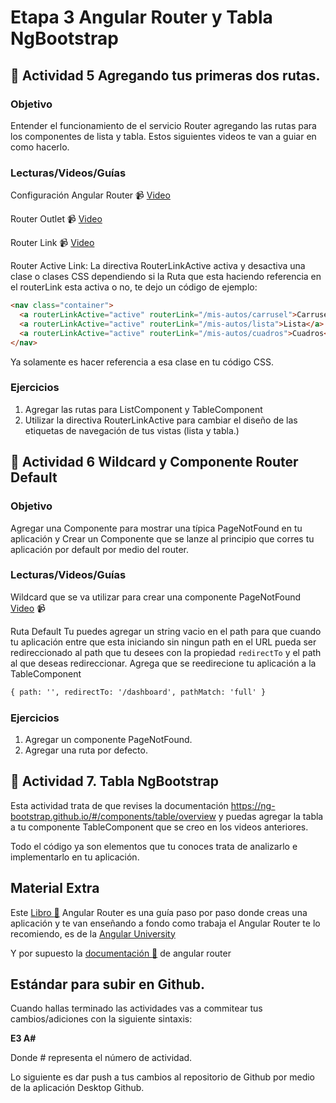 # Etapa 3 Angular Router y Tabla NgBootstrap


## :mushroom: Actividad 5 Agregando tus primeras dos rutas.

### Objetivo

Entender el funcionamiento de el servicio Router agregando las rutas para los componentes de lista y tabla. Estos siguientes videos te van a guiar en como hacerlo.

### Lecturas/Videos/Guías

Configuración Angular Router :video_camera: [Video](https://youtu.be/RHDqyyEJ82Y)

Router Outlet :video_camera: [Video](https://youtu.be/LXmdIYc4KFU)

Router Link :video_camera: [Video](https://youtu.be/PEXL6c8q4Q0)

Router Active Link: La directiva RouterLinkActive activa y desactiva una clase o clases CSS dependiendo si la Ruta que esta haciendo referencia en el routerLink esta activa o no, te dejo un código de ejemplo: 

```html
<nav class="container">
  <a routerLinkActive="active" routerLink="/mis-autos/carrusel">Carrusel</a>
  <a routerLinkActive="active" routerLink="/mis-autos/lista">Lista</a>
  <a routerLinkActive="active" routerLink="/mis-autos/cuadros">Cuadros</a>
</nav>
```

Ya solamente es hacer referencia a esa clase en tu código CSS.

### Ejercicios

1. Agregar las rutas para ListComponent y TableComponent
2. Utilizar la directiva RouterLinkActive para cambiar el diseño de las etiquetas de navegación de tus vistas (lista y tabla.)


## :mushroom: Actividad 6 Wildcard y Componente Router Default


### Objetivo 

Agregar una Componente para mostrar una típica PageNotFound en tu aplicación y Crear un Componente que se lanze al principio que corres tu aplicación por default por medio del router.


### Lecturas/Videos/Guías

 Wildcard que se va utilizar para crear una componente PageNotFound [Video](https://youtu.be/ztugV6nATRY) :video_camera:

Ruta Default
Tu puedes agregar un string vacio en el path para que cuando tu aplicación entre que esta iniciando sin ningun path en el URL pueda ser
redireccionado al path que tu desees con la propiedad `redirectTo` y el path al que deseas redireccionar. Agrega que se reedirecione tu aplicación a la TableComponent
```html
{ path: '', redirectTo: '/dashboard', pathMatch: 'full' }
```



### Ejercicios
1. Agregar un componente PageNotFound.
2. Agregar una ruta por defecto.


## :mushroom: Actividad 7. Tabla NgBootstrap

Esta actividad trata de que revises la documentación https://ng-bootstrap.github.io/#/components/table/overview y puedas agregar la tabla a tu componente TableComponent que se creo en los videos anteriores.

Todo el código ya son elementos que tu conoces trata de analizarlo e implementarlo en tu aplicación.


## Material Extra

Este [Libro :blue_book:](https://mega.nz/#!quwGXKxY!mjAN5AAEDZGIeuAInhyxGyJG-80v2WqEC64KvelE19k) 
 Angular Router es una guía paso por paso donde creas una aplicación y te van enseñando a fondo como trabaja el Angular Router te lo recomiendo, es de la [Angular University](https://angular-university.io/) 

Y por supuesto la [documentación :page_facing_up:](https://angular.io/guide/router) de angular router   

## Estándar para subir en Github.

Cuando hallas terminado las actividades vas a commitear tus cambios/adiciones con la siguiente sintaxis: 

**E3 A#**

Donde # representa el número de actividad.

Lo siguiente es dar push a tus cambios al repositorio de Github por medio de la aplicación Desktop Github.
